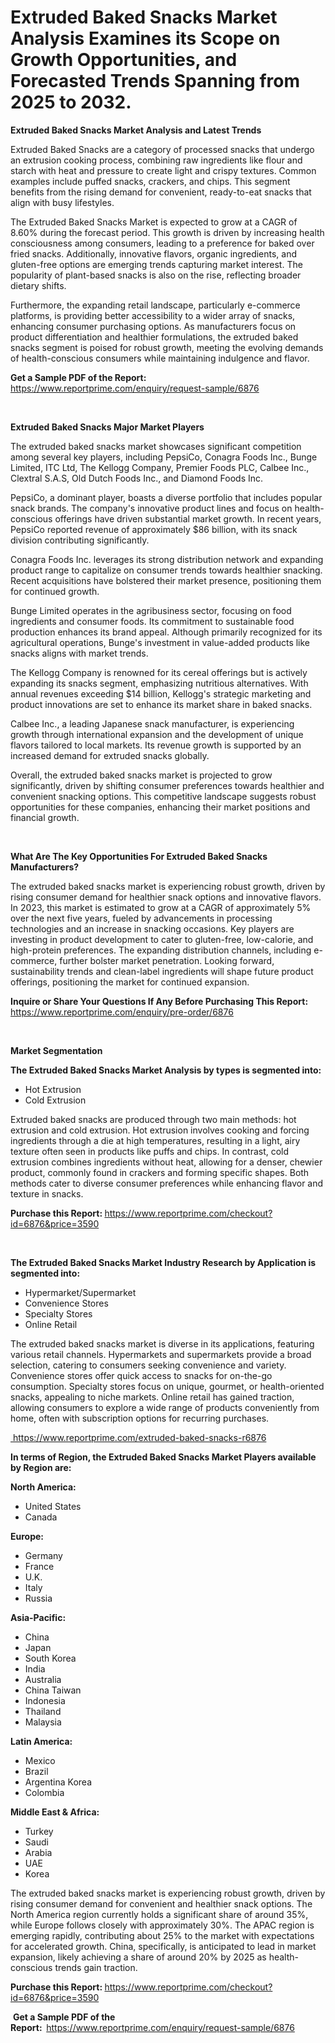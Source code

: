 <p><h1>Extruded Baked Snacks Market Analysis Examines its Scope on Growth Opportunities, and Forecasted Trends Spanning from 2025 to 2032.</h1></p><p><strong>Extruded Baked Snacks Market Analysis and Latest Trends</strong></p>
<p><p>Extruded Baked Snacks are a category of processed snacks that undergo an extrusion cooking process, combining raw ingredients like flour and starch with heat and pressure to create light and crispy textures. Common examples include puffed snacks, crackers, and chips. This segment benefits from the rising demand for convenient, ready-to-eat snacks that align with busy lifestyles.</p><p>The Extruded Baked Snacks Market is expected to grow at a CAGR of 8.60% during the forecast period. This growth is driven by increasing health consciousness among consumers, leading to a preference for baked over fried snacks. Additionally, innovative flavors, organic ingredients, and gluten-free options are emerging trends capturing market interest. The popularity of plant-based snacks is also on the rise, reflecting broader dietary shifts. </p><p>Furthermore, the expanding retail landscape, particularly e-commerce platforms, is providing better accessibility to a wider array of snacks, enhancing consumer purchasing options. As manufacturers focus on product differentiation and healthier formulations, the extruded baked snacks segment is poised for robust growth, meeting the evolving demands of health-conscious consumers while maintaining indulgence and flavor.</p></p>
<p><strong>Get a Sample PDF of the Report:&nbsp;</strong> <a href="https://www.reportprime.com/enquiry/request-sample/6876?utm_campaign=4578&utm_medium=2&utm_source=Github&utm_content=ia&utm_term=17052025&utm_id=extruded-baked-snacks">https://www.reportprime.com/enquiry/request-sample/6876</a></p>
<p>&nbsp;</p>
<p><strong>Extruded Baked Snacks Major Market Players</strong></p>
<p><p>The extruded baked snacks market showcases significant competition among several key players, including PepsiCo, Conagra Foods Inc., Bunge Limited, ITC Ltd, The Kellogg Company, Premier Foods PLC, Calbee Inc., Clextral S.A.S, Old Dutch Foods Inc., and Diamond Foods Inc. </p><p>PepsiCo, a dominant player, boasts a diverse portfolio that includes popular snack brands. The company's innovative product lines and focus on health-conscious offerings have driven substantial market growth. In recent years, PepsiCo reported revenue of approximately $86 billion, with its snack division contributing significantly.</p><p>Conagra Foods Inc. leverages its strong distribution network and expanding product range to capitalize on consumer trends towards healthier snacking. Recent acquisitions have bolstered their market presence, positioning them for continued growth.</p><p>Bunge Limited operates in the agribusiness sector, focusing on food ingredients and consumer foods. Its commitment to sustainable food production enhances its brand appeal. Although primarily recognized for its agricultural operations, Bunge's investment in value-added products like snacks aligns with market trends.</p><p>The Kellogg Company is renowned for its cereal offerings but is actively expanding its snacks segment, emphasizing nutritious alternatives. With annual revenues exceeding $14 billion, Kellogg's strategic marketing and product innovations are set to enhance its market share in baked snacks.</p><p>Calbee Inc., a leading Japanese snack manufacturer, is experiencing growth through international expansion and the development of unique flavors tailored to local markets. Its revenue growth is supported by an increased demand for extruded snacks globally.</p><p>Overall, the extruded baked snacks market is projected to grow significantly, driven by shifting consumer preferences towards healthier and convenient snacking options. This competitive landscape suggests robust opportunities for these companies, enhancing their market positions and financial growth.</p></p>
<p>&nbsp;</p>
<p><strong>What Are The Key Opportunities For Extruded Baked Snacks Manufacturers?</strong></p>
<p><p>The extruded baked snacks market is experiencing robust growth, driven by rising consumer demand for healthier snack options and innovative flavors. In 2023, this market is estimated to grow at a CAGR of approximately 5% over the next five years, fueled by advancements in processing technologies and an increase in snacking occasions. Key players are investing in product development to cater to gluten-free, low-calorie, and high-protein preferences. The expanding distribution channels, including e-commerce, further bolster market penetration. Looking forward, sustainability trends and clean-label ingredients will shape future product offerings, positioning the market for continued expansion.</p></p>
<p><strong>Inquire or Share Your Questions If Any Before Purchasing This Report:</strong> <a href="https://www.reportprime.com/enquiry/pre-order/6876?utm_campaign=4578&utm_medium=2&utm_source=Github&utm_content=ia&utm_term=17052025&utm_id=extruded-baked-snacks">https://www.reportprime.com/enquiry/pre-order/6876</a></p>
<p>&nbsp;</p>
<p><strong>Market Segmentation</strong></p>
<p><strong>The Extruded Baked Snacks Market Analysis by types is segmented into:</strong></p>
<p><ul><li>Hot Extrusion</li><li>Cold Extrusion</li></ul></p>
<p><p>Extruded baked snacks are produced through two main methods: hot extrusion and cold extrusion. Hot extrusion involves cooking and forcing ingredients through a die at high temperatures, resulting in a light, airy texture often seen in products like puffs and chips. In contrast, cold extrusion combines ingredients without heat, allowing for a denser, chewier product, commonly found in crackers and forming specific shapes. Both methods cater to diverse consumer preferences while enhancing flavor and texture in snacks.</p></p>
<p><strong>Purchase this Report:&nbsp;</strong><a href="https://www.reportprime.com/checkout?id=6876&price=3590&utm_campaign=4578&utm_medium=2&utm_source=Github&utm_content=ia&utm_term=17052025&utm_id=extruded-baked-snacks">https://www.reportprime.com/checkout?id=6876&price=3590</a></p>
<p>&nbsp;</p>
<p><strong>The Extruded Baked Snacks Market Industry Research by Application is segmented into:</strong></p>
<p><ul><li>Hypermarket/Supermarket</li><li>Convenience Stores</li><li>Specialty Stores</li><li>Online Retail</li></ul></p>
<p><p>The extruded baked snacks market is diverse in its applications, featuring various retail channels. Hypermarkets and supermarkets provide a broad selection, catering to consumers seeking convenience and variety. Convenience stores offer quick access to snacks for on-the-go consumption. Specialty stores focus on unique, gourmet, or health-oriented snacks, appealing to niche markets. Online retail has gained traction, allowing consumers to explore a wide range of products conveniently from home, often with subscription options for recurring purchases.</p></p>
<p><a href="https://www.reportprime.com/extruded-baked-snacks-r6876?utm_campaign=4578&utm_medium=2&utm_source=Github&utm_content=ia&utm_term=17052025&utm_id=extruded-baked-snacks">&nbsp;https://www.reportprime.com/extruded-baked-snacks-r6876</a></p>
<p><strong>In terms of Region, the Extruded Baked Snacks Market Players available by Region are:</strong></p>
<p>
    <p> <strong> North America: </strong>
        <ul>
            <li>United States</li>
            <li>Canada</li>
        </ul>
        </p> 
    <p> <strong> Europe: </strong>
        <ul>
            <li>Germany</li>
            <li>France</li>
            <li>U.K.</li>
            <li>Italy</li>
            <li>Russia</li>
        </ul>
        </p> 
    <p> <strong> Asia-Pacific: </strong>
        <ul>
            <li>China</li>
            <li>Japan</li>
            <li>South Korea</li>
            <li>India</li>
            <li>Australia</li>
            <li>China Taiwan</li>
            <li>Indonesia</li>
            <li>Thailand</li>
            <li>Malaysia</li>
        </ul>
        </p> 
    <p> <strong> Latin America: </strong>
        <ul>
            <li>Mexico</li>
            <li>Brazil</li>
            <li>Argentina Korea</li>
            <li>Colombia</li>
        </ul>
        </p> 
    <p> <strong> Middle East & Africa: </strong>
        <ul>
            <li>Turkey</li>
            <li>Saudi</li>
            <li>Arabia</li>
            <li>UAE</li>
            <li>Korea</li>
        </ul>
    </p>
    </p>
<p><p>The extruded baked snacks market is experiencing robust growth, driven by rising consumer demand for convenient and healthier snack options. The North America region currently holds a significant share of around 35%, while Europe follows closely with approximately 30%. The APAC region is emerging rapidly, contributing about 25% to the market with expectations for accelerated growth. China, specifically, is anticipated to lead in market expansion, likely achieving a share of around 20% by 2025 as health-conscious trends gain traction.</p></p>
<p><strong>Purchase this Report: </strong><a href="https://www.reportprime.com/checkout?id=6876&price=3590&utm_campaign=4578&utm_medium=2&utm_source=Github&utm_content=ia&utm_term=17052025&utm_id=extruded-baked-snacks">https://www.reportprime.com/checkout?id=6876&price=3590</a></p>
<p>&nbsp;<strong>Get a Sample PDF of the Report:&nbsp;&nbsp;</strong><a href="https://www.reportprime.com/enquiry/request-sample/6876?utm_campaign=4578&utm_medium=2&utm_source=Github&utm_content=ia&utm_term=17052025&utm_id=extruded-baked-snacks">https://www.reportprime.com/enquiry/request-sample/6876</a></p>
<p><strong></strong></p>
<p><p></p><p></p><p></p></p>
